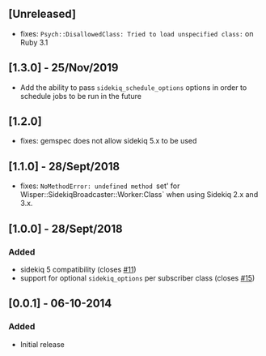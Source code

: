 ## [Unreleased]

- fixes: `Psych::DisallowedClass: Tried to load unspecified class:` on Ruby 3.1

## [1.3.0] - 25/Nov/2019

- Add the ability to pass `sidekiq_schedule_options` options in order to schedule jobs to be run in the future

## [1.2.0]

- fixes: gemspec does not allow sidekiq 5.x to be used

## [1.1.0] - 28/Sept/2018

- fixes: `NoMethodError: undefined method `set' for
  Wisper::SidekiqBroadcaster::Worker:Class` when using Sidekiq 2.x and 3.x.

## [1.0.0] - 28/Sept/2018

### Added
- sidekiq 5 compatibility (closes [#11](https://github.com/krisleech/wisper-sidekiq/issues/11))
- support for optional `sidekiq_options` per subscriber class (closes [#15](https://github.com/krisleech/wisper-sidekiq/issues/15))

## [0.0.1] - 06-10-2014

### Added
- Initial release

